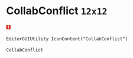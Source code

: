 # CollabConflict `12x12`
<img src="/img/CollabConflict.png" width=12 height=12>

``` CSharp
EditorGUIUtility.IconContent("CollabConflict")
```
```
CollabConflict
```
